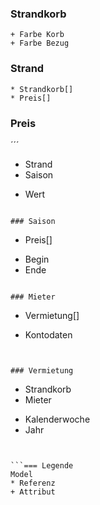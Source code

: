 ### Strandkorb
```
+ Farbe Korb
+ Farbe Bezug
```

### Strand
```
* Strandkorb[]
* Preis[]
```

### Preis
´´´
* Strand
* Saison
+ Wert
```

### Saison
```
* Preis[]
+ Begin
+ Ende
```

### Mieter
```
* Vermietung[]
+ Kontodaten
```


### Vermietung
```
* Strandkorb
* Mieter
+ Kalenderwoche
+ Jahr
```


```=== Legende
Model
* Referenz
+ Attribut
```

